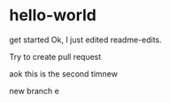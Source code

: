 # hello-world
get started
Ok, I just edited readme-edits.

Try to create pull request

aok this is the second timnew 

new branch
e
